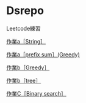 # Dsrepo

Leetcode練習

<p><a href="https://youtu.be/cIjk7QSBCHQ"target="_blank">作業a［String］</a><p>
<p><a href="https://www.youtube.com/watch?v=dc6hPMw0sys"target="_blank">作業a［prefix sum］(Greedy)</a><p>
<p><a href="https://youtu.be/3-LJ-bR1nOM"target="_blank">作業b［Greedy］</a><p>
<p><a href="https://www.youtube.com/watch?v=6k5fsaHHTYM"target="_blank">作業b［tree］</a><p>
<p><a href="[https://youtu.be/3-LJ-bR1nOM](https://www.youtube.com/watch?v=HgAiuXDbtUs)"target="_blank">作業C［Binary search］</a><p>
